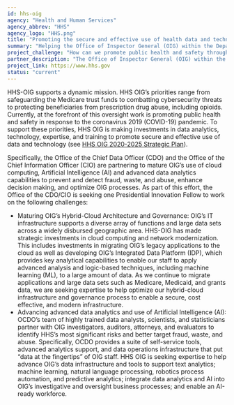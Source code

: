 ```yaml
---
id: hhs-oig
agency: "Health and Human Services"
agency_abbrev: "HHS"
agency_logo: "HHS.png"
title: "Promoting the secure and effective use of health data and technology"
summary: "Helping the Office of Inspector General (OIG) within the Department of Health and Human Services (HHS) advance modern, data-driven audits, evaluations, and investigations to enable effective and efficient oversight over HHS programs well as the health and welfare of the people they serve."
project_challenge: "How can we promote public health and safety through technology?"
partner_description: "The Office of Inspector General (OIG) within the Department of Health and Human Services (HHS) promotes the economy, efficiency, effectiveness, and integrity of HHS programs, as well as the health and welfare of the people they serve. Our work provides objective oversight for HHS’s over $1 trillion portfolio of health and human services programs that touch the lives of virtually all Americans. We are trusted guardians, relied upon by taxpayers, HHS officials, and policymakers to ferret out fraud, waste, and abuse and to recommend sound improvements to program operations. We do this with data-driven reviews and investigations, supported with modern auditing, investigative, and evaluative methods. In all we do, we strive to be impactful, innovative, and people-focused."
project_link: https://www.hhs.gov
status: "current"
---
```

HHS-OIG supports a dynamic mission. HHS OIG’s priorities range from safeguarding the Medicare trust funds to combatting cybersecurity threats to protecting beneficiaries from prescription drug abuse, including opioids. Currently, at the forefront of this oversight work is promoting public health and safety in response to the coronavirus 2019 (COVID-19) pandemic. To support these priorities, HHS OIG is making investments in data analytics, technology, expertise, and training to promote secure and effective use of data and technology (see <a href="https://oig.hhs.gov/about-oig/strategic-plan/OIG-Strategic-Plan-2020-2025.pdf">HHS OIG 2020-2025 Strategic Plan</a>).

Specifically, the Office of the Chief Data Officer (CDO) and the Office of the Chief Information Officer (CIO) are partnering to mature OIG’s use of cloud computing, Artificial Intelligence (AI) and advanced data analytics capabilities to prevent and detect fraud, waste, and abuse, enhance decision making, and optimize OIG processes. As part of this effort, the Office of the CDO/CIO is seeking one Presidential Innovation Fellow to work on the following challenges:
<ul>
<li>Maturing OIG’s Hybrid-Cloud Architecture and Governance: OIG’s IT infrastructure supports a diverse array of functions and large data sets across a widely disbursed geographic area. HHS-OIG has made strategic investments in cloud computing and network modernization. This includes investments in migrating OIG’s legacy applications to the cloud as well as developing OIG’s Integrated Data Platform (IDP), which provides key analytical capabilities to enable our staff to apply advanced analysis and logic-based techniques, including machine learning (ML), to a large amount of data. As we continue to migrate applications and large data sets such as Medicare, Medicaid, and grants data, we are seeking expertise to help optimize our hybrid-cloud infrastructure and governance process to enable a secure, cost effective, and modern infrastructure.</li>
<li>Advancing advanced data analytics and use of Artificial Intelligence (AI): OCDO’s team of highly trained data analysts, scientists, and statisticians partner with OIG investigators, auditors, attorneys, and evaluators to identify HHS’s most significant risks and better target fraud, waste, and abuse. Specifically, OCDO provides a suite of self-service tools, advanced analytics support, and data operations infrastructure that put “data at the fingertips” of OIG staff. HHS OIG is seeking expertise to help advance OIG’s data infrastructure and tools to support text analytics; machine learning, natural language processing, robotics process automation, and predictive analytics; integrate data analytics and AI into OIG’s investigative and oversight business processes; and enable an AI-ready workforce.</li>
</ul>
